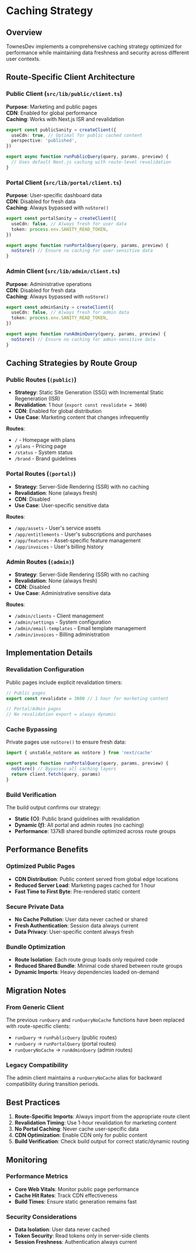 # Caching Strategy

## Overview

TownesDev implements a comprehensive caching strategy optimized for performance while maintaining data freshness and security across different user contexts.

## Route-Specific Client Architecture

### Public Client (`src/lib/public/client.ts`)

**Purpose**: Marketing and public pages  
**CDN**: Enabled for global performance  
**Caching**: Works with Next.js ISR and revalidation

```typescript
export const publicSanity = createClient({
  useCdn: true, // Optimal for public cached content
  perspective: 'published',
})

export async function runPublicQuery(query, params, preview) {
  // Uses default Next.js caching with route-level revalidation
}
```

### Portal Client (`src/lib/portal/client.ts`)

**Purpose**: User-specific dashboard data  
**CDN**: Disabled for fresh data  
**Caching**: Always bypassed with `noStore()`

```typescript
export const portalSanity = createClient({
  useCdn: false, // Always fresh for user data
  token: process.env.SANITY_READ_TOKEN,
})

export async function runPortalQuery(query, params, preview) {
  noStore() // Ensure no caching for user-sensitive data
}
```

### Admin Client (`src/lib/admin/client.ts`)

**Purpose**: Administrative operations  
**CDN**: Disabled for fresh data  
**Caching**: Always bypassed with `noStore()`

```typescript
export const adminSanity = createClient({
  useCdn: false, // Always fresh for admin data
  token: process.env.SANITY_READ_TOKEN,
})

export async function runAdminQuery(query, params, preview) {
  noStore() // Ensure no caching for admin-sensitive data
}
```

## Caching Strategies by Route Group

### Public Routes (`(public)`)

- **Strategy**: Static Site Generation (SSG) with Incremental Static Regeneration (ISR)
- **Revalidation**: 1 hour (`export const revalidate = 3600`)
- **CDN**: Enabled for global distribution
- **Use Case**: Marketing content that changes infrequently

**Routes**:

- `/` - Homepage with plans
- `/plans` - Pricing page
- `/status` - System status
- `/brand` - Brand guidelines

### Portal Routes (`(portal)`)

- **Strategy**: Server-Side Rendering (SSR) with no caching
- **Revalidation**: None (always fresh)
- **CDN**: Disabled
- **Use Case**: User-specific sensitive data

**Routes**:

- `/app/assets` - User's service assets
- `/app/entitlements` - User's subscriptions and purchases
- `/app/features` - Asset-specific feature management
- `/app/invoices` - User's billing history

### Admin Routes (`(admin)`)

- **Strategy**: Server-Side Rendering (SSR) with no caching
- **Revalidation**: None (always fresh)
- **CDN**: Disabled
- **Use Case**: Administrative sensitive data

**Routes**:

- `/admin/clients` - Client management
- `/admin/settings` - System configuration
- `/admin/email-templates` - Email template management
- `/admin/invoices` - Billing administration

## Implementation Details

### Revalidation Configuration

Public pages include explicit revalidation timers:

```typescript
// Public pages
export const revalidate = 3600 // 1 hour for marketing content

// Portal/Admin pages
// No revalidation export = always dynamic
```

### Cache Bypassing

Private pages use `noStore()` to ensure fresh data:

```typescript
import { unstable_noStore as noStore } from 'next/cache'

export async function runPortalQuery(query, params, preview) {
  noStore() // Bypasses all caching layers
  return client.fetch(query, params)
}
```

### Build Verification

The build output confirms our strategy:

- **Static (○)**: Public brand guidelines with revalidation
- **Dynamic (ƒ)**: All portal and admin routes (no caching)
- **Performance**: 137kB shared bundle optimized across route groups

## Performance Benefits

### Optimized Public Pages

- **CDN Distribution**: Public content served from global edge locations
- **Reduced Server Load**: Marketing pages cached for 1 hour
- **Fast Time to First Byte**: Pre-rendered static content

### Secure Private Data

- **No Cache Pollution**: User data never cached or shared
- **Fresh Authentication**: Session data always current
- **Data Privacy**: User-specific content always fresh

### Bundle Optimization

- **Route Isolation**: Each route group loads only required code
- **Reduced Shared Bundle**: Minimal code shared between route groups
- **Dynamic Imports**: Heavy dependencies loaded on-demand

## Migration Notes

### From Generic Client

The previous `runQuery` and `runQueryNoCache` functions have been replaced with route-specific clients:

- `runQuery` → `runPublicQuery` (public routes)
- `runQuery` → `runPortalQuery` (portal routes)
- `runQueryNoCache` → `runAdminQuery` (admin routes)

### Legacy Compatibility

The admin client maintains a `runQueryNoCache` alias for backward compatibility during transition periods.

## Best Practices

1. **Route-Specific Imports**: Always import from the appropriate route client
2. **Revalidation Timing**: Use 1-hour revalidation for marketing content
3. **No Portal Caching**: Never cache user-specific data
4. **CDN Optimization**: Enable CDN only for public content
5. **Build Verification**: Check build output for correct static/dynamic routing

## Monitoring

### Performance Metrics

- **Core Web Vitals**: Monitor public page performance
- **Cache Hit Rates**: Track CDN effectiveness
- **Build Times**: Ensure static generation remains fast

### Security Considerations

- **Data Isolation**: User data never cached
- **Token Security**: Read tokens only in server-side clients
- **Session Freshness**: Authentication always current
